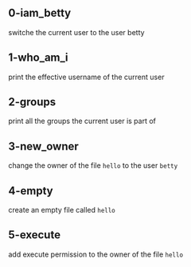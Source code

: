 ## 0-iam_betty
switche the current user to the user betty
## 1-who_am_i
print the effective username of the current user
## 2-groups
print all the groups the current user is part of
## 3-new_owner
change the owner of the file `hello` to the user `betty`
## 4-empty
create an empty file called `hello`
## 5-execute
add execute permission to the owner of the file `hello`
